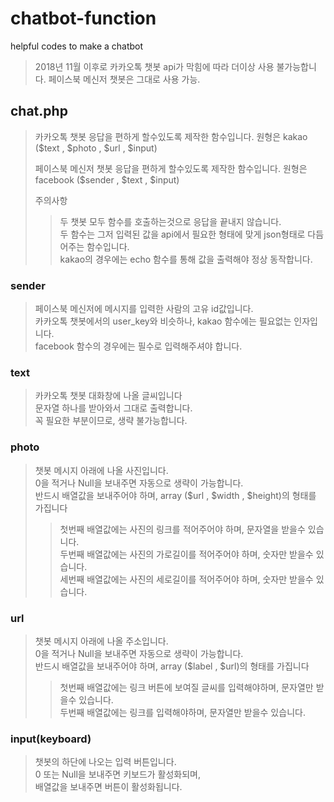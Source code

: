 # chatbot-function
helpful codes to make a chatbot
> 2018년 11월 이후로 카카오톡 챗봇 api가 막힘에 따라 더이상 사용 불가능합니다.
> 페이스북 메신저 챗봇은 그대로 사용 가능.

## chat.php
>
> 카카오톡 챗봇 응답을 편하게 할수있도록 제작한 함수입니다.
> 원형은 kakao ($text , $photo , $url , $input)
> 
> 페이스북 메신저 챗봇 응답을 편하게 할수있도록 제작한 함수입니다.
> 원형은 facebook ($sender , $text , $input)
>
> 주의사항
>> 두 챗봇 모두 함수를 호출하는것으로 응답을 끝내지 않습니다.  
>> 두 함수는 그저 입력된 값을 api에서 필요한 형태에 맞게 json형태로 다듬어주는 함수입니다.  
>> kakao의 경우에는 echo 함수를 통해 값을 출력해야 정상 동작합니다.  

### sender
>
> 페이스북 메신저에 메시지를 입력한 사람의 고유 id값입니다.  
> 카카오톡 챗봇에서의 user_key와 비슷하나, kakao 함수에는 필요없는 인자입니다.  
> facebook 함수의 경우에는 필수로 입력해주셔야 합니다.
>

### text
>
> 카카오톡 챗봇 대화창에 나올 글씨입니다  
> 문자열 하나를 받아와서 그대로 출력합니다.  
> 꼭 필요한 부분이므로, 생략 불가능합니다.  
>

### photo
>
> 챗봇 메시지 아래에 나올 사진입니다.  
> 0을 적거나 Null을 보내주면 자동으로 생략이 가능합니다.  
> 반드시 배열값을 보내주어야 하며, array ($url , $width , $height)의 형태를 가집니다  
>> 첫번째 배열값에는 사진의 링크를 적어주어야 하며, 문자열을 받을수 있습니다.  
>> 두번째 배열값에는 사진의 가로길이를 적어주어야 하며, 숫자만 받을수 있습니다.  
>> 세번째 배열값에는 사진의 세로길이를 적어주어야 하며, 숫자만 받을수 있습니다.  
>

### url
>
> 챗봇 메시지 아래에 나올 주소입니다.  
> 0을 적거나 Null을 보내주면 자동으로 생략이 가능합니다.  
> 반드시 배열값을 보내주어야 하며, array ($label , $url)의 형태를 가집니다  
>> 첫번째 배열값에는 링크 버튼에 보여질 글씨를 입력해야하며, 문자열만 받을수 있습니다.  
>> 두번째 배열값에는 링크를 입력해야하며, 문자열만 받을수 있습니다. 
> 

### input(keyboard)
>
> 챗봇의 하단에 나오는 입력 버튼입니다.  
> 0 또는 Null을 보내주면 키보드가 활성화되며,  
> 배열값을 보내주면 버튼이 활성화됩니다.  
>
